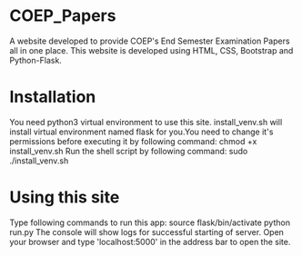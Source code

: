 # COEP_Papers
A website developed to provide COEP's End Semester Examination Papers all in one place. This website is developed using HTML, CSS, Bootstrap and Python-Flask.

# Installation
You need python3 virtual environment to use this site. install_venv.sh will install virtual environment named flask for you.You need to change it's permissions before executing it by following command:
    chmod +x install_venv.sh
Run the shell script by following command:
    sudo ./install_venv.sh

# Using this site
Type following commands to run this app:
    source flask/bin/activate
    python run.py
The console will show logs for successful starting of server. Open your browser and type 'localhost:5000' in the address bar to open the site.
